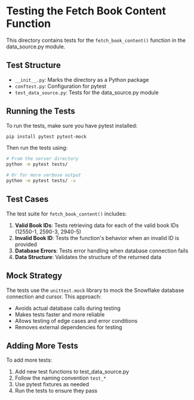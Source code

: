 # Testing the Fetch Book Content Function

This directory contains tests for the `fetch_book_content()` function in the data_source.py module.

## Test Structure

- `__init__.py`: Marks the directory as a Python package
- `conftest.py`: Configuration for pytest
- `test_data_source.py`: Tests for the data_source.py module

## Running the Tests

To run the tests, make sure you have pytest installed:

```bash
pip install pytest pytest-mock
```

Then run the tests using:

```bash
# From the server directory
python -m pytest tests/

# Or for more verbose output
python -m pytest tests/ -v
```

## Test Cases

The test suite for `fetch_book_content()` includes:

1. **Valid Book IDs**: Tests retrieving data for each of the valid book IDs (12550-1, 2590-3, 2940-5)
2. **Invalid Book ID**: Tests the function's behavior when an invalid ID is provided
3. **Database Errors**: Tests error handling when database connection fails
4. **Data Structure**: Validates the structure of the returned data

## Mock Strategy

The tests use the `unittest.mock` library to mock the Snowflake database connection and cursor. This approach:

- Avoids actual database calls during testing
- Makes tests faster and more reliable
- Allows testing of edge cases and error conditions
- Removes external dependencies for testing

## Adding More Tests

To add more tests:

1. Add new test functions to test_data_source.py
2. Follow the naming convention `test_*`
3. Use pytest fixtures as needed
4. Run the tests to ensure they pass
